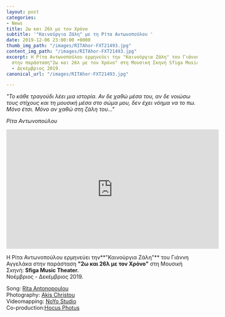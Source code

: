 ```yaml
---
layout: post
categories:
- News
title: 2ω και 26λ με τον Χρόνο
subtitle: '"Καινούργια Ζάλη" με τη Ρίτα Αντωνοπούλου '
date: 2019-12-06 23:00:00 +0000
thumb_img_path: "/images/RITAhor-FXT21493.jpg"
content_img_path: "/images/RITAhor-FXT21493.jpg"
excerpt: Η Ρίτα Αντωνοπούλου ερμηνεύει την "Καινούργια Ζάλη" του Γιάννη Αγγελάκα,
  στην παράσταση"2ω και 26λ με τον Χρόνο" στη Μουσική Σκηνή Sfiga Music Theater. Νοέμβριος
  - Δεκέμβριος 2019.
canonical_url: "/images/RITAhor-FXT21493.jpg"

---
```


_"Το κάθε τραγούδι λέει μια ιστορία. Αν δε χαθώ μέσα του, αν δε νοιώσω τους στίχους και τη μουσική μέσα στο σώμα μου, δεν έχει νόημα να το πω. Μόνο έτσι. Μόνο αν χαθώ στη ζάλη του..."_

<cite>Ρίτα Αντωνοπούλου</cite>

<iframe width="560" height="315" src="https://www.youtube.com/embed/aO7Dk11cjqA" frameborder="0" allow="accelerometer; autoplay; encrypted-media; gyroscope; picture-in-picture" allowfullscreen></iframe>

Η Ρίτα Αντωνοπούλου ερμηνεύει την**"Καινούργια Ζάλη"** του Γιάννη Αγγελάκα  στην παράσταση **"2ω και 26λ με τον Χρόνο"** στη Μουσική Σκηνή: **Sfiga Music Theater.**  
Νοέμβριος - Δεκέμβριος 2019.

Song: <a href="https://www.facebook.com/rita.antonopoulou/" target="blank">Rita Antonopoulou </a>  
Photography: <a href="https://www.facebook.com/akis.christou.7" target="blank">Akis Christou</a>  
Videomapping: <a href="https://www.facebook.com/noyolightstudio/" target="blank">NoYo Studio</a>  
Co-production:<a href="https://www.facebook.com/1minute.project/" target="blank">Hocus Photus</a>